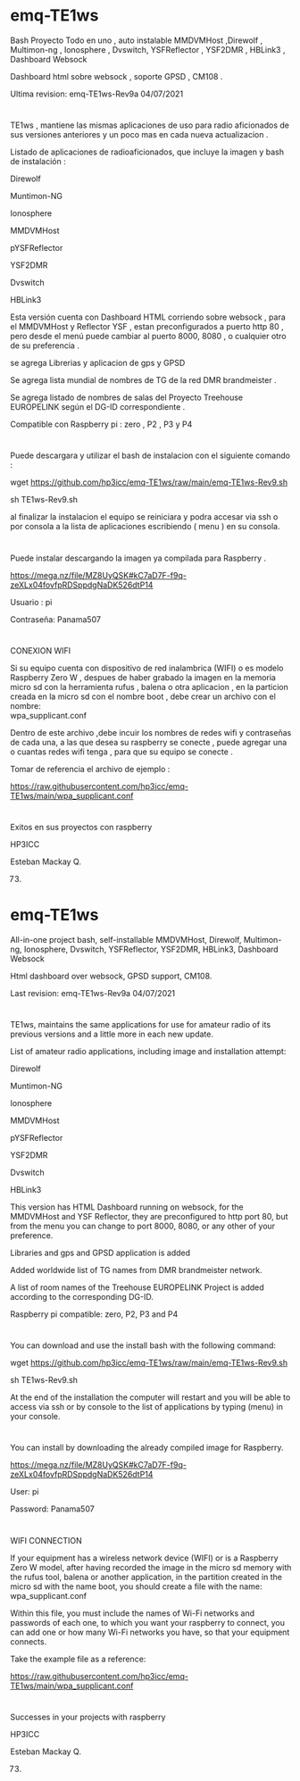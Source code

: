 # emq-TE1ws
Bash Proyecto Todo en uno , auto instalable MMDVMHost ,Direwolf , Multimon-ng , Ionosphere , Dvswitch, YSFReflector , YSF2DMR , HBLink3 , Dashboard Websock

Dashboard html sobre websock , soporte GPSD , CM108 .

Ultima revision: emq-TE1ws-Rev9a 04/07/2021 
#

TE1ws , mantiene las mismas aplicaciones de uso para radio aficionados de sus versiones anteriores y un poco mas en cada nueva actualizacion .

Listado de aplicaciones de radioaficionados, que incluye la imagen y bash de instalación :

Direwolf 

Muntimon-NG 

Ionosphere

MMDVMHost

pYSFReflector 

YSF2DMR

Dvswitch 

HBLink3


Esta versión cuenta con Dashboard HTML corriendo sobre websock , para el MMDVMHost y Reflector YSF , estan preconfigurados a puerto http 80 , pero desde el menú puede cambiar al puerto 8000, 8080 , o cualquier otro de su preferencia .

se agrega Librerias y aplicacion de gps y GPSD

Se agrega lista mundial de nombres de TG de la red DMR brandmeister .

Se agrega listado de nombres de salas del Proyecto Treehouse EUROPELINK según el DG-ID correspondiente .


Compatible con Raspberry pi : zero , P2 , P3 y P4

#

Puede descargara y utilizar el bash de instalacion con el siguiente comando :

wget https://github.com/hp3icc/emq-TE1ws/raw/main/emq-TE1ws-Rev9.sh

sh TE1ws-Rev9.sh

al finalizar la instalacion el equipo se reiniciara y podra accesar via ssh o por consola a la lista de aplicaciones escribiendo ( menu ) en su consola.

#

Puede instalar descargando la imagen ya compilada para Raspberry . 

https://mega.nz/file/MZ8UyQSK#kC7aD7F-f9q-zeXLx04fovfpRDSppdgNaDK526dtP14

Usuario :    pi

Contraseña:  Panama507

#
CONEXION WIFI 

Si su equipo cuenta con dispositivo de red inalambrica (WIFI) o es modelo Raspberry Zero W , despues de haber grabado la imagen en la memoria micro sd con la herramienta rufus , balena o otra aplicacion , en la particion creada en la micro sd con el nombre boot , debe crear un archivo con el nombre:  
wpa_supplicant.conf

Dentro de este archivo ,debe incuir los nombres de redes wifi y contraseñas de cada una, a las que desea su raspberry se conecte , puede agregar una o cuantas redes wifi tenga , para que su equipo se conecte .

Tomar de referencia el archivo de ejemplo :

https://raw.githubusercontent.com/hp3icc/emq-TE1ws/main/wpa_supplicant.conf

#
Exitos en sus proyectos con raspberry 

HP3ICC

Esteban Mackay Q.

73.

#

# emq-TE1ws
All-in-one project bash, self-installable MMDVMHost, Direwolf, Multimon-ng, Ionosphere, Dvswitch, YSFReflector, YSF2DMR, HBLink3, Dashboard Websock

Html dashboard over websock, GPSD support, CM108.

Last revision: emq-TE1ws-Rev9a 04/07/2021
#

TE1ws, maintains the same applications for use for amateur radio of its previous versions and a little more in each new update.

List of amateur radio applications, including image and installation attempt:

Direwolf

Muntimon-NG

Ionosphere

MMDVMHost

pYSFReflector

YSF2DMR

Dvswitch

HBLink3


This version has HTML Dashboard running on websock, for the MMDVMHost and YSF Reflector, they are preconfigured to http port 80, but from the menu you can change to port 8000, 8080, or any other of your preference.

Libraries and gps and GPSD application is added

Added worldwide list of TG names from DMR brandmeister network.

A list of room names of the Treehouse EUROPELINK Project is added according to the corresponding DG-ID.


Raspberry pi compatible: zero, P2, P3 and P4

#

You can download and use the install bash with the following command:

wget https://github.com/hp3icc/emq-TE1ws/raw/main/emq-TE1ws-Rev9.sh

sh TE1ws-Rev9.sh

At the end of the installation the computer will restart and you will be able to access via ssh or by console to the list of applications by typing (menu) in your console.

#

You can install by downloading the already compiled image for Raspberry.

https://mega.nz/file/MZ8UyQSK#kC7aD7F-f9q-zeXLx04fovfpRDSppdgNaDK526dtP14

User: pi

Password: Panama507

#
WIFI CONNECTION

If your equipment has a wireless network device (WIFI) or is a Raspberry Zero W model, after having recorded the image in the micro sd memory with the rufus tool, balena or another application, in the partition created in the micro sd with the name boot, you should create a file with the name:
wpa_supplicant.conf

Within this file, you must include the names of Wi-Fi networks and passwords of each one, to which you want your raspberry to connect, you can add one or how many Wi-Fi networks you have, so that your equipment connects.

Take the example file as a reference:

https://raw.githubusercontent.com/hp3icc/emq-TE1ws/main/wpa_supplicant.conf

#
Successes in your projects with raspberry

HP3ICC

Esteban Mackay Q.

73.

#
